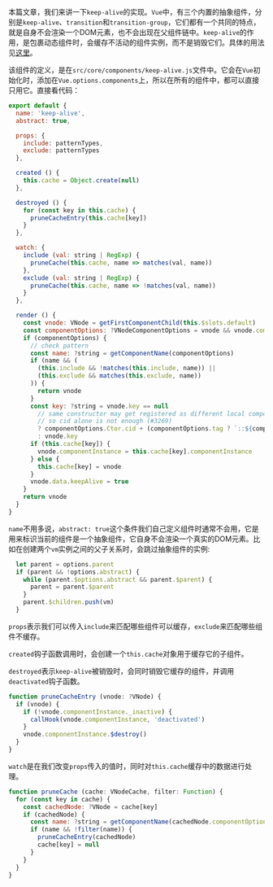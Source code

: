 本篇文章，我们来讲一下`keep-alive`的实现。`Vue`中，有三个内置的抽象组件，分别是`keep-alive`、`transition`和`transition-group`，它们都有一个共同的特点，就是自身不会渲染一个DOM元素，也不会出现在父组件链中。`keep-alive`的作用，是包裹动态组件时，会缓存不活动的组件实例，而不是销毁它们。具体的用法见[这里](https://cn.vuejs.org/v2/api/#keep-alive)。

该组件的定义，是在`src/core/components/keep-alive.js`文件中。它会在`Vue`初始化时，添加在`Vue.options.components`上，所以在所有的组件中，都可以直接只用它。直接看代码：

```JavaScript
export default {
  name: 'keep-alive',
  abstract: true,

  props: {
    include: patternTypes,
    exclude: patternTypes
  },

  created () {
    this.cache = Object.create(null)
  },

  destroyed () {
    for (const key in this.cache) {
      pruneCacheEntry(this.cache[key])
    }
  },

  watch: {
    include (val: string | RegExp) {
      pruneCache(this.cache, name => matches(val, name))
    },
    exclude (val: string | RegExp) {
      pruneCache(this.cache, name => !matches(val, name))
    }
  },

  render () {
    const vnode: VNode = getFirstComponentChild(this.$slots.default)
    const componentOptions: ?VNodeComponentOptions = vnode && vnode.componentOptions
    if (componentOptions) {
      // check pattern
      const name: ?string = getComponentName(componentOptions)
      if (name && (
        (this.include && !matches(this.include, name)) ||
        (this.exclude && matches(this.exclude, name))
      )) {
        return vnode
      }
      const key: ?string = vnode.key == null
        // same constructor may get registered as different local components
        // so cid alone is not enough (#3269)
        ? componentOptions.Ctor.cid + (componentOptions.tag ? `::${componentOptions.tag}` : '')
        : vnode.key
      if (this.cache[key]) {
        vnode.componentInstance = this.cache[key].componentInstance
      } else {
        this.cache[key] = vnode
      }
      vnode.data.keepAlive = true
    }
    return vnode
  }
}
```

`name`不用多说，`abstract: true`这个条件我们自己定义组件时通常不会用，它是用来标识当前的组件是一个抽象组件，它自身不会渲染一个真实的DOM元素。比如在创建两个`vm`实例之间的父子关系时，会跳过抽象组件的实例:

```JavaScript
  let parent = options.parent
  if (parent && !options.abstract) {
    while (parent.$options.abstract && parent.$parent) {
      parent = parent.$parent
    }
    parent.$children.push(vm)
  }
```

`props`表示我们可以传入`include`来匹配哪些组件可以缓存，`exclude`来匹配哪些组件不缓存。

`created`钩子函数调用时，会创建一个`this.cache`对象用于缓存它的子组件。

`destroyed`表示`keep-alive`被销毁时，会同时销毁它缓存的组件，并调用`deactivated`钩子函数。

```JavaScript
function pruneCacheEntry (vnode: ?VNode) {
  if (vnode) {
    if (!vnode.componentInstance._inactive) {
      callHook(vnode.componentInstance, 'deactivated')
    }
    vnode.componentInstance.$destroy()
  }
}
```

`watch`是在我们改变`props`传入的值时，同时对`this.cache`缓存中的数据进行处理。

```JavaScript
function pruneCache (cache: VNodeCache, filter: Function) {
  for (const key in cache) {
    const cachedNode: ?VNode = cache[key]
    if (cachedNode) {
      const name: ?string = getComponentName(cachedNode.componentOptions)
      if (name && !filter(name)) {
        pruneCacheEntry(cachedNode)
        cache[key] = null
      }
    }
  }
}
```